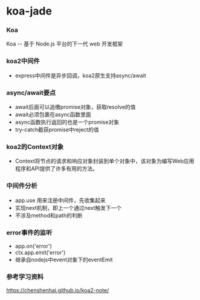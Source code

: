 # koa-jade

### Koa
Koa -- 基于 Node.js 平台的下一代 web 开发框架

### koa2中间件
- express中间件是异步回调，koa2原生支持async/await
  
### async/await要点
- await后面可以追缴promise对象，获取resolve的值
- await必须包裹在async函数里面
- async函数执行返回的也是一个promise对象
- try-catch截获promise中reject的值

### koa2的Context对象
- Context将节点的请求和响应对象封装到单个对象中，该对象为编写Web应用程序和API提供了许多有用的方法。

### 中间件分析
- app.use 用来注册中间件，先收集起来
- 实现next机制，即上一个通过next触发下一个
- 不涉及method和path的判断

### error事件的监听
- app.on('error')
- ctx.app.emit('error')
- 继承自nodejs中event对象下的eventEmit

### 参考学习资料
https://chenshenhai.github.io/koa2-note/




